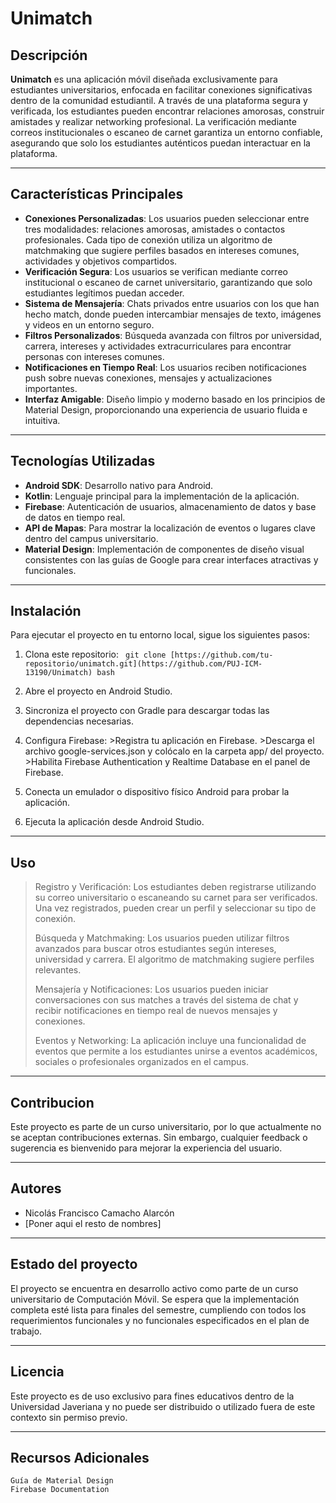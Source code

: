 # Unimatch

## Descripción

**Unimatch** es una aplicación móvil diseñada exclusivamente para estudiantes universitarios, enfocada en facilitar conexiones significativas dentro de la comunidad estudiantil. A través de una plataforma segura y verificada, los estudiantes pueden encontrar relaciones amorosas, construir amistades y realizar networking profesional. La verificación mediante correos institucionales o escaneo de carnet garantiza un entorno confiable, asegurando que solo los estudiantes auténticos puedan interactuar en la plataforma.

---

## Características Principales

- **Conexiones Personalizadas**: Los usuarios pueden seleccionar entre tres modalidades: relaciones amorosas, amistades o contactos profesionales. Cada tipo de conexión utiliza un algoritmo de matchmaking que sugiere perfiles basados en intereses comunes, actividades y objetivos compartidos.
- **Verificación Segura**: Los usuarios se verifican mediante correo institucional o escaneo de carnet universitario, garantizando que solo estudiantes legítimos puedan acceder.
- **Sistema de Mensajería**: Chats privados entre usuarios con los que han hecho match, donde pueden intercambiar mensajes de texto, imágenes y videos en un entorno seguro.
- **Filtros Personalizados**: Búsqueda avanzada con filtros por universidad, carrera, intereses y actividades extracurriculares para encontrar personas con intereses comunes.
- **Notificaciones en Tiempo Real**: Los usuarios reciben notificaciones push sobre nuevas conexiones, mensajes y actualizaciones importantes.
- **Interfaz Amigable**: Diseño limpio y moderno basado en los principios de Material Design, proporcionando una experiencia de usuario fluida e intuitiva.

---

## Tecnologías Utilizadas

- **Android SDK**: Desarrollo nativo para Android.
- **Kotlin**: Lenguaje principal para la implementación de la aplicación.
- **Firebase**: Autenticación de usuarios, almacenamiento de datos y base de datos en tiempo real.
- **API de Mapas**: Para mostrar la localización de eventos o lugares clave dentro del campus universitario.
- **Material Design**: Implementación de componentes de diseño visual consistentes con las guías de Google para crear interfaces atractivas y funcionales.

---

## Instalación

Para ejecutar el proyecto en tu entorno local, sigue los siguientes pasos:

1. Clona este repositorio:
   `
   git clone [https://github.com/tu-repositorio/unimatch.git](https://github.com/PUJ-ICM-13190/Unimatch)
   bash`

2. Abre el proyecto en Android Studio.

3. Sincroniza el proyecto con Gradle para descargar todas las dependencias necesarias.

4. Configura Firebase:
        >Registra tu aplicación en Firebase.
        >Descarga el archivo google-services.json y colócalo en la carpeta app/ del proyecto.
        >Habilita Firebase Authentication y Realtime Database en el panel de Firebase.

5. Conecta un emulador o dispositivo físico Android para probar la aplicación.

6. Ejecuta la aplicación desde Android Studio.

---

## Uso
>Registro y Verificación: Los estudiantes deben registrarse utilizando su correo universitario o escaneando su carnet para ser verificados. Una vez registrados, pueden crear un perfil y seleccionar su tipo de conexión.
>
>Búsqueda y Matchmaking: Los usuarios pueden utilizar filtros avanzados para buscar otros estudiantes según intereses, universidad y carrera. El algoritmo de matchmaking sugiere perfiles relevantes.
>
>Mensajería y Notificaciones: Los usuarios pueden iniciar conversaciones con sus matches a través del sistema de chat y recibir notificaciones en tiempo real de nuevos mensajes y conexiones.
>
>Eventos y Networking: La aplicación incluye una funcionalidad de eventos que permite a los estudiantes unirse a eventos académicos, sociales o profesionales organizados en el campus.

---

## Contribucion

Este proyecto es parte de un curso universitario, por lo que actualmente no se aceptan contribuciones externas. Sin embargo, cualquier feedback o sugerencia es bienvenido para mejorar la experiencia del usuario.

---

## Autores

- Nicolás Francisco Camacho Alarcón
- [Poner aqui el resto de nombres]

---

## Estado del proyecto

El proyecto se encuentra en desarrollo activo como parte de un curso universitario de Computación Móvil. Se espera que la implementación completa esté lista para finales del semestre, cumpliendo con todos los requerimientos funcionales y no funcionales especificados en el plan de trabajo.

---

## Licencia
Este proyecto es de uso exclusivo para fines educativos dentro de la Universidad Javeriana y no puede ser distribuido o utilizado fuera de este contexto sin permiso previo.

---

## Recursos Adicionales
    Guía de Material Design
    Firebase Documentation
